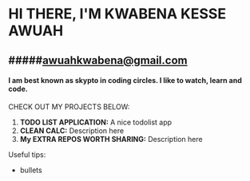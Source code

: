 # **HI THERE, I'M KWABENA KESSE AWUAH**

#####<awuahkwabena@gmail.com>
---
#### I am best known as **skypto** in coding circles. I like to watch, learn and code.

CHECK OUT MY PROJECTS BELOW: 
1. **TODO LIST APPLICATION:** A nice todolist app
2. **CLEAN CALC:** Description here
3. **My EXTRA REPOS WORTH SHARING:** Description here




Useful tips:
* bullets
